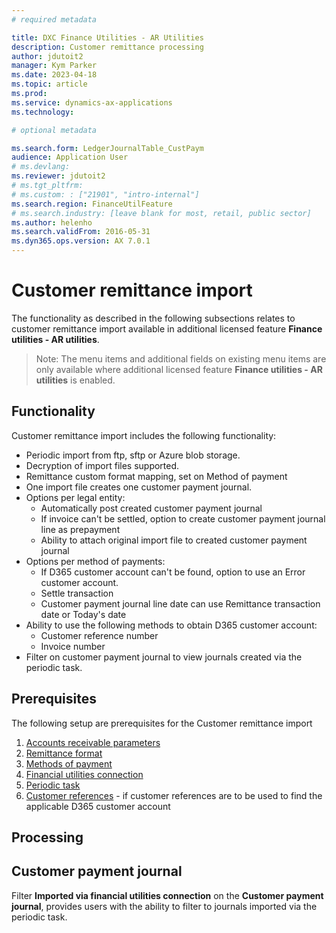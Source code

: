 ```yaml
---
# required metadata

title: DXC Finance Utilities - AR Utilities
description: Customer remittance processing
author: jdutoit2
manager: Kym Parker
ms.date: 2023-04-18
ms.topic: article
ms.prod: 
ms.service: dynamics-ax-applications
ms.technology: 

# optional metadata

ms.search.form: LedgerJournalTable_CustPaym
audience: Application User
# ms.devlang: 
ms.reviewer: jdutoit2
# ms.tgt_pltfrm: 
# ms.custom: : ["21901", "intro-internal"]
ms.search.region: FinanceUtilFeature
# ms.search.industry: [leave blank for most, retail, public sector]
ms.author: helenho
ms.search.validFrom: 2016-05-31
ms.dyn365.ops.version: AX 7.0.1
---
```


# Customer remittance import 

The functionality as described in the following subsections relates to customer remittance import available in additional licensed feature **Finance utilities - AR utilities**.

> Note: The menu items and additional fields on existing menu items are only available where additional licensed feature **Finance utilities - AR utilities** is enabled.

## Functionality

Customer remittance import includes the following functionality:
- Periodic import from ftp, sftp or Azure blob storage.
- Decryption of import files supported.
- Remittance custom format mapping, set on Method of payment
- One import file creates one customer payment journal.
- Options per legal entity:
    - Automatically post created customer payment journal
    - If invoice can't be settled, option to create customer payment journal line as prepayment
    - Ability to attach original import file to created customer payment journal
- Options per method of payments: 
    - If D365 customer account can't be found, option to use an Error customer account.
    - Settle transaction
    - Customer payment journal line date can use Remittance transaction date or Today's date
- Ability to use the following methods to obtain D365 customer account:
    - Customer reference number
    - Invoice number
- Filter on customer payment journal to view journals created via the periodic task.

## Prerequisites
The following setup are prerequisites for the Customer remittance import

1. [Accounts receivable parameters](../../Setup/ACCOUNTS-RECEIVABLE/Customer-remittance.md#accounts-receivable-parameters)
2. [Remittance format](../../Setup/ACCOUNTS-RECEIVABLE/Remittance-format.md)
3. [Methods of payment](../../Setup/ACCOUNTS-RECEIVABLE/Customer-remittance.md#methods-of-payment)
4. [Financial utilities connection](../../Setup/ACCOUNTS-RECEIVABLE/Finance-utilities-connections.md)
5. [Periodic task](../../Setup/ACCOUNTS-RECEIVABLE/Customer-remittance.md#periodic-task)
6. [Customer references](../../Setup/ACCOUNTS-RECEIVABLE/Customer-reference.md) - if customer references are to be used to find the applicable D365 customer account

## Processing

## Customer payment journal

Filter **Imported via financial utilities connection** on the **Customer payment journal**, provides users with the ability to filter to journals imported via the periodic task.
